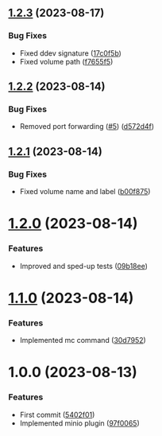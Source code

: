 ## [1.2.3](https://github.com/oblakstudio/ddev-minio/compare/v1.2.2...v1.2.3) (2023-08-17)


### Bug Fixes

* Fixed ddev signature ([17c0f5b](https://github.com/oblakstudio/ddev-minio/commit/17c0f5be561e502ebb0aa9bc71843800df1c5cb3))
* Fixed volume path ([f7655f5](https://github.com/oblakstudio/ddev-minio/commit/f7655f55aa2767029fddcd5dfc1dcc490552e6b4))

## [1.2.2](https://github.com/oblakstudio/ddev-minio/compare/v1.2.1...v1.2.2) (2023-08-14)


### Bug Fixes

* Removed port forwarding ([#5](https://github.com/oblakstudio/ddev-minio/issues/5)) ([d572d4f](https://github.com/oblakstudio/ddev-minio/commit/d572d4ff0ae81a1be9086cb0aaa0e0c878bbf758))

## [1.2.1](https://github.com/oblakstudio/ddev-minio/compare/v1.2.0...v1.2.1) (2023-08-14)


### Bug Fixes

* Fixed volume name and label ([b00f875](https://github.com/oblakstudio/ddev-minio/commit/b00f875ffd27fcced24a20b3a32a10543e8f42fb))

# [1.2.0](https://github.com/oblakstudio/ddev-minio/compare/v1.1.0...v1.2.0) (2023-08-14)


### Features

* Improved and sped-up tests ([09b18ee](https://github.com/oblakstudio/ddev-minio/commit/09b18ee657f41d5b79e4d41044b16309202f2aaa))

# [1.1.0](https://github.com/oblakstudio/ddev-minio/compare/v1.0.0...v1.1.0) (2023-08-14)


### Features

* Implemented mc command ([30d7952](https://github.com/oblakstudio/ddev-minio/commit/30d795214cc4b1e5151383fce17258829055c7bc))

# 1.0.0 (2023-08-13)


### Features

* First commit ([5402f01](https://github.com/oblakstudio/ddev-minio/commit/5402f01f2aa2c6862c9b36ff277488e2e1b57d7b))
* Implemented minio plugin ([97f0065](https://github.com/oblakstudio/ddev-minio/commit/97f0065af6a7582558ede2ffee14228221f74e1c))
